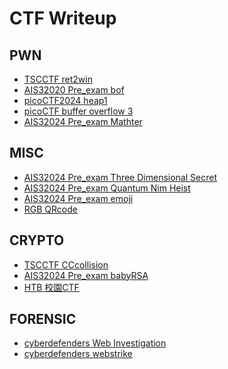CTF Writeup
===
PWN
---

- [TSCCTF ret2win](https://alert-city-013.notion.site/PWN-ret2win-f6d37833fa9742c3bb12b3af8f0a766c?pvs=4)
- [AIS32020 Pre_exam bof](https://alert-city-013.notion.site/bof-a11d95bfe0674580966b64b39db6b91d?pvs=4)
- [picoCTF2024 heap1](https://alert-city-013.notion.site/PWN-heap-1-c034e76acfd54d1e9e5d4284fbc76fe7?pvs=4)
- [picoCTF buffer overflow 3](https://alert-city-013.notion.site/buffer-overflow-3-43f8cc05ad3b4cc88287de1e4d8e20e7?pvs=4)
- [AIS32024 Pre_exam Mathter](https://alert-city-013.notion.site/pwn-Mathter-3bf1dcc5163a4a00b9f8b4d9f9a23b80?pvs=4)

MISC
---
- [AIS32024 Pre_exam Three Dimensional Secret](https://alert-city-013.notion.site/misc-Three-Dimensional-Secret-463c1efb84d847bbb8fafa8f5a04b7f5?pvs=4)
- [AIS32024 Pre_exam Quantum Nim Heist](https://alert-city-013.notion.site/misc-Quantum-Nim-Heist-4a08d4e8d73141afa4bbb90fd407b7de?pvs=4)
- [AIS32024 Pre_exam emoji](https://alert-city-013.notion.site/misc-emoji-2a7a7983fae0474c9b770ac144daaa6c?pvs=4)
- [RGB QRcode](https://alert-city-013.notion.site/RGB-QRcode-4bdb83c6c1564c61955c495143b9bd8e?pvs=4)

CRYPTO
---

- [TSCCTF CCcollision](https://alert-city-013.notion.site/Crypto-CCcollision-8b10c29e97b343b7bbe3748509b7ef28?pvs=4)
- [AIS32024 Pre_exam babyRSA](https://alert-city-013.notion.site/crypto-babyRSA-37816c0c106b4e43813e1811fcafa12a?pvs=4)
- [HTB 校園CTF](https://alert-city-013.notion.site/crypto-a7d7c22286ff4a48b2969cb3e1192fb1?pvs=4)

FORENSIC
---
- [cyberdefenders Web Investigation](https://alert-city-013.notion.site/Web-Investigation-ac00593ad4c244818e062681db865af8?pvs=4)
- [cyberdefenders webstrike](https://alert-city-013.notion.site/webstrike-099f970061ee4246ab3a30d5a92de389?pvs=4)

